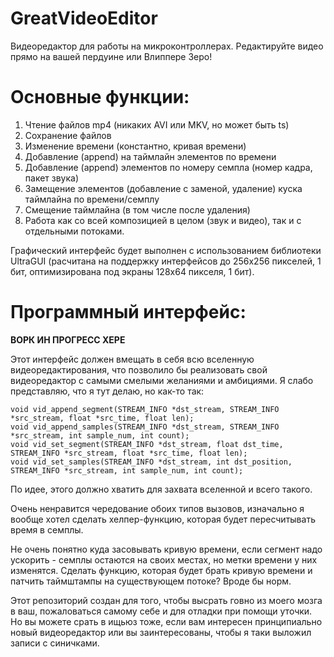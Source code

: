 # GreatVideoEditor
Видеоредактор для работы на микроконтроллерах. Редактируйте видео прямо на вашей пердуине или Влиппере Зеро!

# Основные функции:
1. Чтение файлов mp4 (никаких AVI или MKV, но может быть ts)
2. Сохранение файлов
3. Изменение времени (константно, кривая времени)
4. Добавление (append) на таймлайн элементов по времени
5. Добавление (append) элементов по номеру семпла (номер кадра, пакет звука)
6. Замещение элементов (добавление с заменой, удаление) куска таймлайна по времени/семплу
7. Смещение таймлайна (в том числе после удаления)
8. Работа как со всей композицией в целом (звук и видео), так и с отдельными потоками.

Графический интерфейс будет выполнен с использованием библиотеки UltraGUI (расчитана на поддержку интерфейсов до 256х256 пикселей, 1 бит, оптимизирована под экраны 128х64 пикселя, 1 бит).

# Программный интерфейс:
**ВОРК ИН ПРОГРЕСС ХЕРЕ**

Этот интерфейс должен вмещать в себя всю вселенную видеоредактирования, что позволило бы реализовать свой видеоредактор с самыми смелыми желаниями и амбициями. Я слабо представляю, что я тут делаю, но как-то так:
```
void vid_append_segment(STREAM_INFO *dst_stream, STREAM_INFO *src_stream, float *src_time, float len);
void vid_append_samples(STREAM_INFO *dst_stream, STREAM_INFO *src_stream, int sample_num, int count);
void vid_set_segment(STREAM_INFO *dst_stream, float dst_time, STREAM_INFO *src_stream, float *src_time, float len);
void vid_set_samples(STREAM_INFO *dst_stream, int dst_position, STREAM_INFO *src_stream, int sample_num, int count);
```
По идее, этого должно хватить для захвата вселенной и всего такого.

Очень ненравится чередование обоих типов вызовов, изначально я вообще хотел сделать хелпер-функцию, которая будет пересчитывать время в семплы.

Не очень понятно куда засовывать кривую времени, если сегмент надо ускорить - семплы остаются на своих местах, но метки времени у них изменятся. Сделать функцию, которая будет брать кривую времени и патчить таймштампы на существующем потоке? Вроде бы норм.

Этот репозиторий создан для того, чтобы высрать говно из моего мозга в ваш, пожаловаться самому себе и для отладки при помощи уточки. Но вы можете срать в ищьюз тоже, если вам интересен принципиально новый видеоредактор или вы заинтересованы, чтобы я таки выложил записи с синичками.
